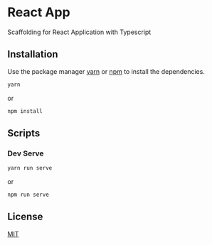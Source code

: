 # React App

Scaffolding for React Application with Typescript 

## Installation

Use the package manager [yarn](https://yarnpkg.com/) or [npm](https://www.npmjs.com/) to install the dependencies.

```bash
yarn
```
or
```bash
npm install
```

## Scripts

### Dev Serve

```bash
yarn run serve
```
or
```bash
npm run serve
```

## License

[MIT](https://choosealicense.com/licenses/mit/)